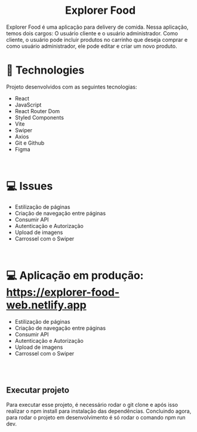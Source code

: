 <h1 align="center">Explorer Food</h1>

Explorer Food é uma aplicação para delivery de comida. Nessa aplicação, temos dois cargos: O usuário cliente e o usuário administrador. Como cliente, o usuário pode incluir produtos no carrinho que deseja comprar e como usuário administrador, ele pode editar e criar um novo produto.
<br/>

# 🚀 Technologies


Projeto desenvolvidos com as seguintes tecnologias:

- React
- JavaScript
- React Router Dom
- Styled Components
- Vite
- Swiper
- Axios
- Git e Github
- Figma

<br>

# 💻 Issues

- Estilização de páginas
- Criação de navegação entre páginas
- Consumir API
- Autenticação e Autorização
- Upload de imagens
- Carrossel com o Swiper

  
<br>

# 💻 Aplicação em produção: https://explorer-food-web.netlify.app

- Estilização de páginas
- Criação de navegação entre páginas
- Consumir API
- Autenticação e Autorização
- Upload de imagens
- Carrossel com o Swiper

<br/><br/>

<h2>Executar projeto</h2>

Para executar esse projeto, é necessário rodar o git clone e após isso realizar o npm install para instalação das dependências. Concluindo agora, para rodar o projeto em desenvolvimento é só rodar o comando npm run dev.


